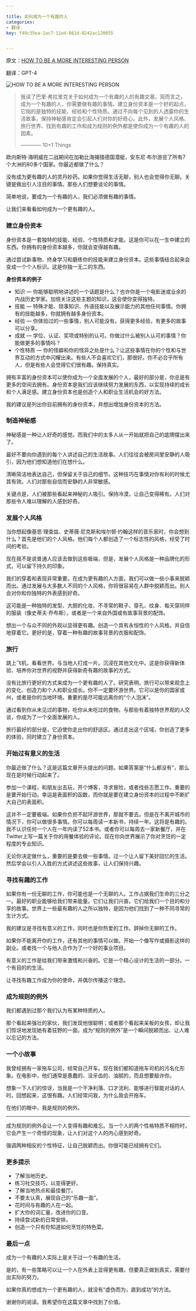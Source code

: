 ```yaml
---

title: 如何成为一个有趣的人
categories:
- 翻译
key: f49c35ea-1ac7-11ed-861d-0242ac120055


---
```


原文：[HOW TO BE A MORE INTERESTING PERSON](https://barryfralick.com/interesting-person#utm_source=rishikesh.substack.com)

翻译：GPT-4

![HOW TO BE A MORE INTERESTING PERSON](https://images.animesdata.com/news/2023/07/04/00006-552925015.jpg)

> 我读了巴里·弗拉里克关于如何成为一个有趣的人的有趣文章。简而言之，成为一个有趣的人，你需要做有趣的事情。建立身份资本是一个好的起点，它指的是独特的技能、经验和个性特质。通过不向每个见到的人透露你的生活故事，保持神秘感肯定会引起人们对你的好奇心。此外，发展个人风格、旅行世界、找到有趣的工作和成为规则的例外都是使你成为一个有趣的人的因素。
> 
> ———— 10+1 Things

欧内斯特·海明威在二战期间在加勒比海捕猎德国潜艇，安东尼·布尔游览了所有7个大洲的80多个国家。你最近都做了什么？

没有成为更有趣的人的灵丹妙药。如果你觉得生活无聊，别人也会觉得你无聊。关键是做出引人注目的事情。那些人们想要谈论的事情。

简单地说，要成为一个有趣的人，我们必须做有趣的事情。

让我们来看看如何成为一个更有趣的人。

### 建立身份资本

身份资本是一套独特的技能、经验、个性特质和才能。这是你可以在一生中建立的东西。你拥有的身份资本越多，你就会变得越有趣。

通过尝试新事物、终身学习和磨练你的技能来建立身份资本。这些事情结合起来会变成一个个人标识。这是你独一无二的东西。

**身份资本的例子**

- 知识 — 你能够聪明地讲述的一个话题是什么？也许你是一个电影迷或业余的内战历史学家。加倍关注这些主题的知识，这会使你变得独特。
- 技能 — 特殊才能、琐事知识、外语技能以及展示能力的其他任何事情。你拥有的技能越多，你就拥有越多身份资本。
- 经验 — 你体验过的一些事情，别人可能没有。获得更多经验，有更多的故事可以分享。
- 成就 — 学位、认证、奖项或特别的认可。你做过什么被别人认可的事情？你能做更多的事情吗？
- 个性特质 — 你的怪癖和你的怪异之处是什么？让这些事情在你的个性和与世界互动的方式中闪耀出来。有些人不会喜欢它们，那很好。你不必合乎所有人，但是有些人会觉得它们很有趣。保持真实。

拥有丰富的身份资本可以使你成为一个全面发展的个人，最好的部分是，你总是有更多的空间去拥有。身份资本是我们应该继续努力发展的东西，以实现持续的成长和个人满足感。建立身份资本也是创造个人和职业生活机会的好方法。

我的建议是列出你目前拥有的身份资本，并想出增加身份资本的方法。

### 制造神秘感

神秘感是一种让人好奇的感觉。而我们中的太多人从一开始就把自己的底牌摆出来了。

最好不要向你遇到的每个人讲述自己的生活故事。人们往往会被房间里安静的人吸引，因为他们想知道他们在想什么。

清晰简洁地表达自己，但保留关于自己的细节。这种技巧在事情对你有利的时候尤其有效。人们对那些自信而安静的人非常敏感。

关键点是，人们被那些看起来神秘的人吸引。保持冷漠，让自己变得稀有。人们对那些令人难以理解的人感到好奇。

### 发展个人风格

当你想起像基思·理查兹、史蒂薇·尼克斯和埃尔顿·约翰这样的音乐家时，你会想到什么？首先是他们的个人风格。他们每个人都创造了一个标志性的风格，经受了时间的考验。

现在我不是说普通人应该去做到这些极端，但是，发展个人风格是一种品牌化的形式，可以留下持久的印象。

我们的穿着和表现非常重要。在成为更有趣的人方面，我们可以做一些小事来脱颖而出。通过发展与大多数人不同的个人风格，你将很容易在人群中脱颖而出。别人会对你和你独特的外表感到好奇。

这可能是一种独特的发型、大胆的化妆、不寻常的鞋子、穿孔、纹身、每天穿同样的服装（像史蒂夫·乔布斯），或者是一个来自外国或有故事背景的配饰。

想出一个与众不同的外观以显得更有趣。创造一个具有永恒性的个人风格，并自信地穿着它。更好的是，穿着一种有趣的故事背景的衣服和配饰。

### 旅行

跳上飞机，看看世界。与当地人打成一片。沉浸在其他文化中。这是你获得新体验、培养你对世界的视野并获得新奇有趣的故事的方式。

没有比旅行更好的方式来成为一个更有趣的人了。研究表明，旅行可以带来观念上的变化、创造力和个人和职业成长。你不一定要环游世界。它可以是你的国家或州，或者是你的当地环境。重要的是尽可能远离你的“个人泡沫”。

通过看到你从未见过的事物，吃你从未吃过的食物，与那些有着独特世界观的人交谈，你成为了一个全面发展的人。

旅行最好的部分是，它迫使你走出你的舒适区。通过走出这个区域，你创造了更多的体验，同时建立了身份资本。

### 开始过有意义的生活

你最近做了什么？这是这篇文章开头提出的问题。如果答案是“什么都没有”，那么现在是时候行动起来了。

参加一个课程，和朋友出去玩，开个博客，寻求冒险，或者找些志愿工作。重要的是要开始行动。幸运是表面积的函数，而你就是要在建立身份资本的过程中不断扩大自己的表面积。

这并不一定要极端。如果你负担不起环游世界，那就不要去。但是在不离开城市的情况下，你可以做很多事情。你可以每周读一本新书，持续一年。这将是有趣的。我不认识任何一个人在一年内读了52本书。或者你可以每周去一家新餐厅，并在Twitter上写一篇关于你的用餐体验的评论。现在你向世界展示了你对烹饪的一定程度的专业知识。

无论你决定做什么，重要的是要去做一些事情。过一个让人留下美好回忆的生活。然后学会以引人入胜的方式讲述这些故事，让人们保持兴趣。

### 寻找有趣的工作

如果你有一份无聊的工作，你可能也是一个无聊的人。工作占据我们生命的三分之一。最好的职业能够给我们带来能量。它们让我们兴奋。它们给我们一个目的和分享的故事。世界上一些最有趣的人之所以独特，是因为他们找到了一种不同寻常的生计方式。

我的建议是寻找有意义的工作，同时也是你热爱的工作。辞掉你无聊的工作。

如果你不能离开你的工作，还有其他的事情可以做。开始一个像写作或摄影这样的副业。或者找一个与他人合作为了一个好的事业项目。

有意义的工作是给我们带来激情和兴奋的。它是一个精心设计的生活的一部分。一个有目的的生活。

让寻找有趣工作成为你的使命，并偶尔传播这个理念。

### 成为规则的例外

我们都遇到过那个我们认为有某种特质的人。

那个看起来强壮的家伙，我们发现他很聪明；或者那个看起来呆板的女孩，却让我们惊讶地发现她有着狂野的一面。成为“规则的例外”是一个瞬间脱颖而出、让人难以忘记的方法。

### 一个小故事

我曾经拥有一家拖车公司，经常自己开车。现在我们都知道拖车司机的污名化形象。在电影中，他们通常是愚蠢的、没牙齿的、油腻的，而且想要敲诈你。

想象一下人们的惊讶，当我是一个干净利落、口才流利、能够进行智能对话的人时。回想起来，这很有趣。人们经常问我，为什么我会开拖车。

在他们的眼中，我是规则的例外。

***

成为规则的例外会让一个人变得有趣和难忘。当一个人的两个性格特质不相符时，它会产生一个奇怪的现象，让人们对这个人的内心感到好奇。

强调两种相反的个性特征，让自己脱颖而出。你很可能已经拥有它们。

### 更多提示
- 了解当地历史。
- 练习社交技巧，以变得更好。
- 了解当地热点和最佳餐厅。
- 不要太认真，展现自己的“乐趣一面”。
- 花时间与有趣的人在一起。
- 扩大你的词汇量，改进你的口音。
- 持续尝试新的日常安排。
- 创造一个只有你知道如何烹饪的特色菜。

### 最后一点
成为一个有趣的人实际上是关于过一个有趣的生活。

是的，有一些策略可以让一个人在外表上显得更有趣，但要真正做到真实，需要付出实际的努力。

如果你真的想成为一个更有趣的人，就没有“虚伪而为，直到成功”的方法。

谢谢你的阅读。我希望你在这篇文章中找到了价值。